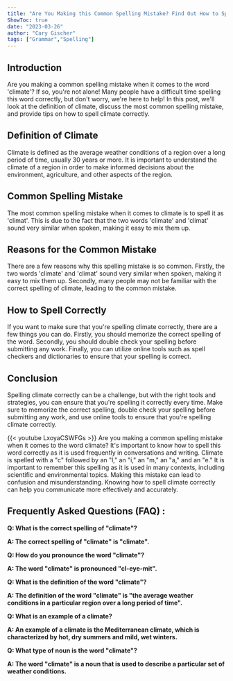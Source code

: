 ```yaml
---
title: "Are You Making this Common Spelling Mistake? Find Out How to Spell 'Climate'!"
ShowToc: true 
date: "2023-03-26"
author: "Cary Gischer" 
tags: ["Grammar","Spelling"]
---
```

## Introduction

Are you making a common spelling mistake when it comes to the word 'climate'? If so, you're not alone! Many people have a difficult time spelling this word correctly, but don't worry, we're here to help! In this post, we'll look at the definition of climate, discuss the most common spelling mistake, and provide tips on how to spell climate correctly.

## Definition of Climate

Climate is defined as the average weather conditions of a region over a long period of time, usually 30 years or more. It is important to understand the climate of a region in order to make informed decisions about the environment, agriculture, and other aspects of the region.

## Common Spelling Mistake

The most common spelling mistake when it comes to climate is to spell it as 'climat'. This is due to the fact that the two words 'climate' and 'climat' sound very similar when spoken, making it easy to mix them up.

## Reasons for the Common Mistake

There are a few reasons why this spelling mistake is so common. Firstly, the two words 'climate' and 'climat' sound very similar when spoken, making it easy to mix them up. Secondly, many people may not be familiar with the correct spelling of climate, leading to the common mistake.

## How to Spell Correctly

If you want to make sure that you're spelling climate correctly, there are a few things you can do. Firstly, you should memorize the correct spelling of the word. Secondly, you should double check your spelling before submitting any work. Finally, you can utilize online tools such as spell checkers and dictionaries to ensure that your spelling is correct.

## Conclusion

Spelling climate correctly can be a challenge, but with the right tools and strategies, you can ensure that you're spelling it correctly every time. Make sure to memorize the correct spelling, double check your spelling before submitting any work, and use online tools to ensure that you're spelling climate correctly.

{{< youtube LxoyaCSWFGs >}} 
Are you making a common spelling mistake when it comes to the word climate? It's important to know how to spell this word correctly as it is used frequently in conversations and writing. Climate is spelled with a "c" followed by an "l," an "i," an "m," an "a," and an "e." It is important to remember this spelling as it is used in many contexts, including scientific and environmental topics. Making this mistake can lead to confusion and misunderstanding. Knowing how to spell climate correctly can help you communicate more effectively and accurately.

## Frequently Asked Questions (FAQ) :
**Q: What is the correct spelling of "climate"?**

**A: The correct spelling of "climate" is "climate".**

**Q: How do you pronounce the word "climate"?**

**A: The word "climate" is pronounced "cl-eye-mit".**

**Q: What is the definition of the word "climate"?**

**A: The definition of the word "climate" is "the average weather conditions in a particular region over a long period of time".**

**Q: What is an example of a climate?**

**A: An example of a climate is the Mediterranean climate, which is characterized by hot, dry summers and mild, wet winters.**

**Q: What type of noun is the word "climate"?**

**A: The word "climate" is a noun that is used to describe a particular set of weather conditions.**





